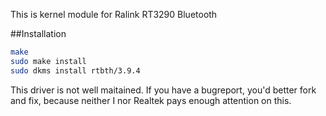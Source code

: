 This is kernel module for Ralink RT3290 Bluetooth

##Installation
```sh
make
sudo make install
sudo dkms install rtbth/3.9.4
```

This driver is not well maitained. If you have a bugreport, you'd better fork and fix, because neither I nor Realtek pays enough attention on this.
